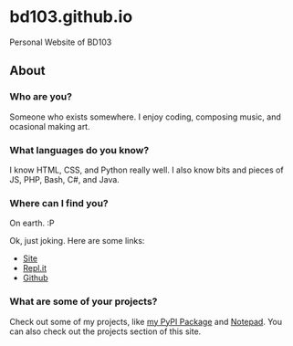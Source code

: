 # bd103.github.io
Personal Website of BD103

## About

### Who are you?
Someone who exists somewhere. I enjoy coding, composing music, and ocasional making art.

### What languages do you know?
I know HTML, CSS, and Python really well. I also know bits and pieces of JS, PHP, Bash, C#, and Java.

### Where can I find you?
On earth. :P

Ok, just joking. Here are some links:

- [Site](https://bd103.github.io)
- [Repl.it](https://repl.it)
- [Github](https://github.com/BD103)

### What are some of your projects?
Check out some of my projects, like [my PyPI Package](package/index.md) and [Notepad](https://notepad.bd103.repl.co/). You can also check out the projects section of this site.